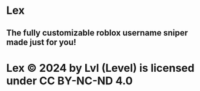 # Lex
## The fully customizable roblox username sniper made just for you!



# Lex © 2024 by Lvl (Level) is licensed under CC BY-NC-ND 4.0 